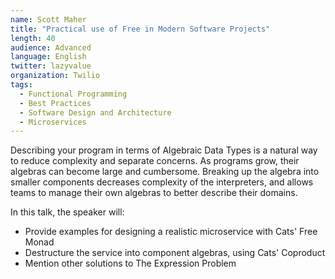 ```yaml
---
name: Scott Maher
title: "Practical use of Free in Modern Software Projects"
length: 40
audience: Advanced
language: English
twitter: lazyvalue
organization: Twilio
tags:
  - Functional Programming
  - Best Practices
  - Software Design and Architecture
  - Microservices
---
```

Describing your program in terms of Algebraic Data Types is a natural way to reduce complexity and separate concerns. As programs grow, their algebras can become large and cumbersome. Breaking up the algebra into smaller components decreases complexity of the interpreters, and allows teams to manage their own algebras to better describe their domains. 

In this talk, the speaker will:  
  - Provide examples for designing a realistic microservice with Cats' Free Monad  
  - Destructure the service into component algebras, using Cats' Coproduct  
  - Mention other solutions to The Expression Problem